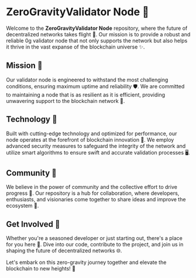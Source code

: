 # ZeroGravityValidator Node 🌌

Welcome to the **ZeroGravityValidator Node** repository, where the future of decentralized networks takes flight 🚀. Our mission is to provide a robust and reliable 0g validator node that not only supports the network but also helps it thrive in the vast expanse of the blockchain universe ✨.

## Mission 🎯
Our validator node is engineered to withstand the most challenging conditions, ensuring maximum uptime and reliability 🛡️. We are committed to maintaining a node that is as resilient as it is efficient, providing unwavering support to the blockchain network 🤝.

## Technology 🔧
Built with cutting-edge technology and optimized for performance, our node operates at the forefront of blockchain innovation 🧠. We employ advanced security measures to safeguard the integrity of the network and utilize smart algorithms to ensure swift and accurate validation processes 🖥️.

## Community 👥
We believe in the power of community and the collective effort to drive progress 🌱. Our repository is a hub for collaboration, where developers, enthusiasts, and visionaries come together to share ideas and improve the ecosystem 🔄.

## Get Involved 👋
Whether you're a seasoned developer or just starting out, there's a place for you here 📍. Dive into our code, contribute to the project, and join us in shaping the future of decentralized networks 🌐.

Let's embark on this zero-gravity journey together and elevate the blockchain to new heights! 🎈

